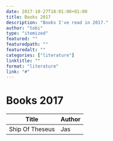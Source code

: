 ```yaml
---
date: 2017-10-27T18:01:00+01:00
title: Books 2017
description: "Books I've read in 2017."
author: "tobi"
type: "itemized"
featured: ""
featuredpath: ""
featuredalt: ""
categories: ["literature"]
linktitle: ""
format: "literature"
link: "#"
---
```


# Books 2017

| Title               | Author              |
|---------------------|---------------------|
| Ship Of Theseus     | Jas                 |
